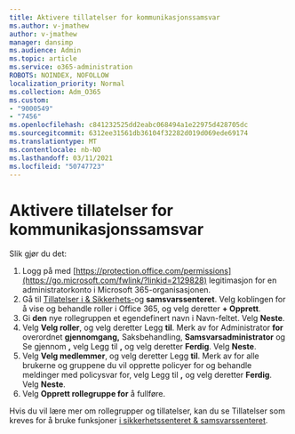 ```yaml
---
title: Aktivere tillatelser for kommunikasjonssamsvar
ms.author: v-jmathew
author: v-jmathew
manager: dansimp
ms.audience: Admin
ms.topic: article
ms.service: o365-administration
ROBOTS: NOINDEX, NOFOLLOW
localization_priority: Normal
ms.collection: Adm_O365
ms.custom:
- "9000549"
- "7456"
ms.openlocfilehash: c841232525dd2eabc068494a1e22975d428705dc
ms.sourcegitcommit: 6312ee31561db36104f32282d019d069ede69174
ms.translationtype: MT
ms.contentlocale: nb-NO
ms.lasthandoff: 03/11/2021
ms.locfileid: "50747723"
---
```

# <a name="enable-permissions-for-communication-compliance"></a>Aktivere tillatelser for kommunikasjonssamsvar

Slik gjør du det:

1. Logg på med [https://protection.office.com/permissions](https://go.microsoft.com/fwlink/?linkid=2129828) legitimasjon for en administratorkonto i Microsoft 365-organisasjonen.
2. Gå til [Tillatelser i & Sikkerhets-](https://go.microsoft.com/fwlink/?linkid=2101341)og **samsvarssenteret**. Velg koblingen for å vise og behandle roller i Office 365, og velg deretter **\+ Opprett**.
3. Gi **den** nye rollegruppen et egendefinert navn i Navn-feltet. Velg **Neste**.
4. Velg **Velg roller**, og velg deretter Legg **til**. Merk av for Administrator **for** overordnet **gjennomgang,** Saksbehandling, **Samsvarsadministrator** og Se gjennom **,** velg Legg til **,** og velg deretter **Ferdig**. Velg **Neste**.
5. Velg **Velg medlemmer**, og velg deretter Legg **til**. Merk av for alle brukerne og gruppene du vil opprette policyer for og behandle meldinger med policysvar for, velg Legg til **,** og velg deretter **Ferdig**. Velg **Neste**.
6. Velg **Opprett rollegruppe for** å fullføre.

Hvis du vil lære mer om rollegrupper og tillatelser, kan du se Tillatelser som kreves for å bruke funksjoner [i sikkerhetssenteret & samsvarssenteret](https://go.microsoft.com/fwlink/?linkid=2114184).
